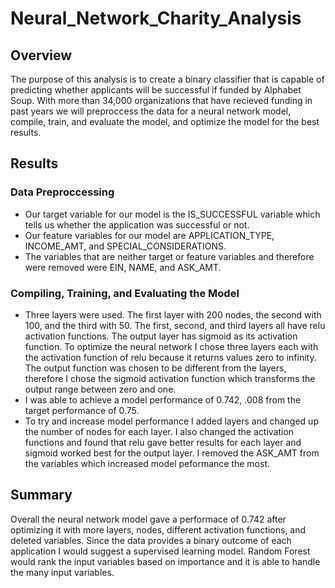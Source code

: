 # Neural_Network_Charity_Analysis

## Overview
The purpose of this analysis is to create a binary classifier that is capable of predicting whether applicants will be successful if funded by Alphabet Soup. With more than 34,000 organizations that have recieved funding in past years we will preproccess the data for a neural network model, compile, train, and evaluate the model, and optimize the model for the best results.

## Results
### Data Preproccessing
- Our target variable for our model is the IS_SUCCESSFUL variable which tells us whether the application was successful or not.
- Our feature variables for our model are APPLICATION_TYPE, INCOME_AMT, and SPECIAL_CONSIDERATIONS.
- The variables that are neither target or feature variables and therefore were removed were EIN, NAME, and ASK_AMT.

### Compiling, Training, and Evaluating the Model
- Three layers were used. The first layer with 200 nodes, the second with 100, and the third with 50. The first, second, and third layers all have relu activation functions. The output layer has sigmoid as its activation function. To optimize the neural network I chose three layers each with the activation function of relu because it returns values zero to infinity. The output function was chosen to be different from the layers, therefore I chose the sigmoid activation function which transforms the output range between zero and one.
- I was able to achieve a model performance of 0.742, .008 from the target performance of 0.75.
- To try and increase model performance I added layers and changed up the number of nodes for each layer. I also changed the activation functions and found that relu gave better results for each layer and sigmoid worked best for the output layer. I removed the ASK_AMT from the variables which increased model peformance the most.

## Summary
Overall the neural network model gave a performace of 0.742 after optimizing it with more layers, nodes, different activation functions, and deleted variables. Since the data provides a binary outcome of each application I would suggest a supervised learning model. Random Forest would rank the input variables based on importance and it is able to handle the many input variables. 
